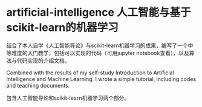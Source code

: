 # artificial-intelligence 人工智能与基于scikit-learn的机器学习
结合了本人自学《人工智能导论》与scikit-learn机器学习的成果，编写了一个中等难度的入门教学，包括可以实现的代码（可用jupyter notebook查看），以及算法与代码实现的介绍文档。

Combined with the results of my self-study Introduction to Artificial Intelligence and Machine Learning. I wrote a simple tutorial, including codes and teaching documents.


包含人工智能导论和scikit-learn机器学习两个部分。
